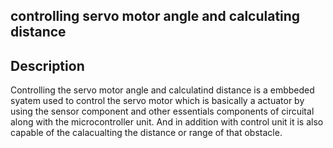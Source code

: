 ## controlling servo motor angle and calculating distance

## Description
   
   Controlling the servo motor angle and calculatind distance is a embbeded syatem used to control the servo motor which is basically a actuator by using the sensor component and other essentials components of circuital along with the microcontroller unit. And in addition with control unit it is also capable of the calacualting the distance or range of that obstacle.

